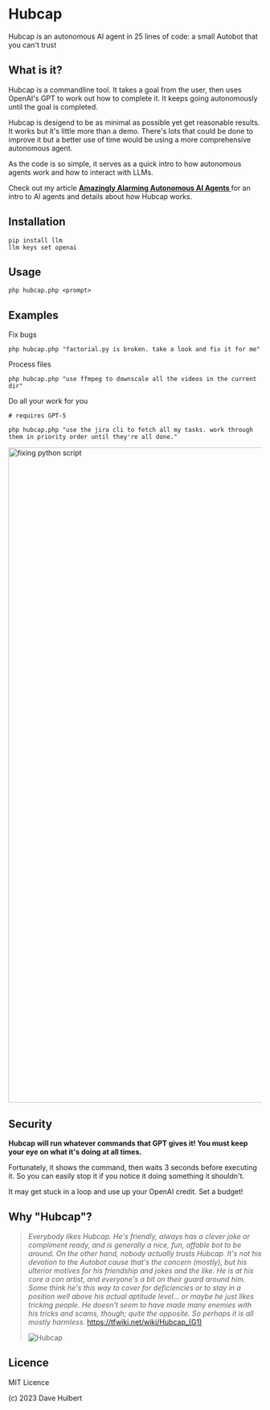 # Hubcap
Hubcap is an autonomous AI agent in 25 lines of code: a small Autobot that you can't trust

## What is it?

Hubcap is a commandline tool. It takes a goal from the user, then uses OpenAI's GPT to work out how to complete it.
It keeps going autonomously until the goal is completed.

Hubcap is desigend to be as minimal as possible yet get reasonable results. It works but it's little more than a demo.
There's lots that could be done to improve it but a better use of time would be using a more comprehensive
autonomous agent.

As the code is so simple, it serves as a quick intro to how autonomous agents work and how to interact with LLMs.

Check out my article **[Amazingly Alarming Autonomous AI Agents
](https://medium.com/@dave1010/amazingly-alarming-autonomous-ai-agents-62f8a785e4d8)** for an intro to AI agents and details about how Hubcap works.

## Installation

    pip install llm
    llm keys set openai

## Usage

`php hubcap.php <prompt>`

## Examples

Fix bugs

    php hubcap.php "factorial.py is broken. take a look and fix it for me"

Process files

    php hubcap.php "use ffmpeg to downscale all the videos in the current dir"

Do all your work for you

    # requires GPT-5
    
    php hubcap.php "use the jira cli to fetch all my tasks. work through them in priority order until they're all done."

<img width="1301" alt="fixing python script" src="https://github.com/dave1010/hubcap/assets/50682/1e6a535f-a03f-4e2f-9cb1-d23b412efeca">



## Security

**Hubcap will run whatever commands that GPT gives it! You must keep your eye on what it's doing at all times.**

Fortunately, it shows the command, then waits 3 seconds before executing it. So you can easily stop it if you notice it doing something it shouldn't.

It may get stuck in a loop and use up your OpenAI credit. Set a budget!

## Why "Hubcap"?

> _Everybody likes Hubcap. He's friendly, always has a clever joke or compliment ready, and is generally a nice, fun, affable bot to be around. On the other hand, nobody actually trusts Hubcap. It's not his devotion to the Autobot cause that's the concern (mostly), but his ulterior motives for his friendship and jokes and the like. He is at his core a con artist, and everyone's a bit on their guard around him. Some think he's this way to cover for deficiencies or to stay in a position well above his actual aptitude level... or maybe he just likes tricking people. He doesn't seem to have made many enemies with his tricks and scams, though; quite the opposite. So perhaps it is all mostly harmless._
> https://tfwiki.net/wiki/Hubcap_(G1)
> 
> ![Hubcap](https://github.com/dave1010/hubcap/assets/50682/ce83ca64-1236-45b8-9725-523a864b030a)

## Licence

MIT Licence

(c) 2023 Dave Hulbert

